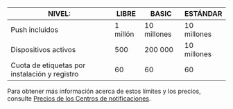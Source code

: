 
| NIVEL: | LIBRE | BASIC | ESTÁNDAR |
| --- | --- | --- | --- |
| Push incluidos |1 millón |10 millones |10 millones |
| Dispositivos activos |500 |200 000 | 10 millones |
| Cuota de etiquetas por instalación y registro |60 |60 |60 |

Para obtener más información acerca de estos límites y los precios, consulte [Precios de los Centros de notificaciones](https://azure.microsoft.com/pricing/details/notification-hubs/). 

